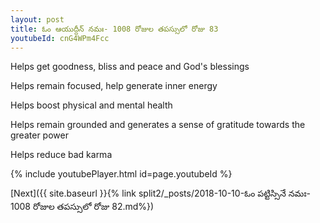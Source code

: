```yaml
---
layout: post
title: ఓం ఆయుద్దీన్ నమః- 1008 రోజుల తపస్సులో రోజు 83
youtubeId: cnG4WPm4Fcc
---
```

 
 
Helps get goodness, bliss and peace and God's blessings
 
Helps remain focused, help generate inner energy 
 
Helps boost physical and mental health 
 
Helps remain grounded and generates a sense of gratitude towards the greater power 
 
Helps reduce bad karma
 
 
 
 


{% include youtubePlayer.html id=page.youtubeId %}
 
[Next]({{ site.baseurl }}{% link  split2/_posts/2018-10-10-ఓం పట్టిస్సినే నమః- 1008 రోజుల తపస్సులో రోజు 82.md%})
 

